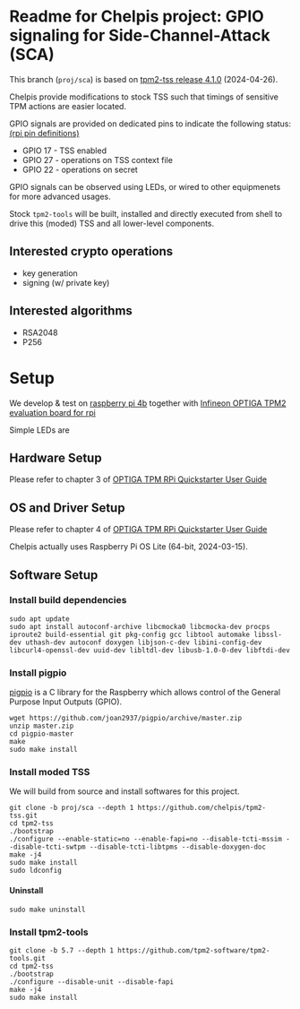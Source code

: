 # Readme for Chelpis project: GPIO signaling for Side-Channel-Attack (SCA) 

This branch (`proj/sca`) is based on [tpm2-tss release 4.1.0](https://github.com/tpm2-software/tpm2-tss/releases/tag/4.1.0) (2024-04-26).

Chelpis provide modifications to stock TSS such that timings of sensitive TPM actions are easier located.

GPIO signals are provided on dedicated pins to indicate the following status: [(rpi pin definitions)](https://www.raspberrypi.com/documentation/computers/raspberry-pi.html)

- GPIO 17 - TSS enabled
- GPIO 27 - operations on TSS context file
- GPIO 22 - operations on secret

GPIO signals can be observed using LEDs, or wired to other equipmenets for more advanced usages.

Stock `tpm2-tools` will be built, installed and directly executed from shell to drive this (moded) TSS and all lower-level components.

## Interested crypto operations

- key generation
- signing (w/ private key)

## Interested algorithms

- RSA2048
- P256

# Setup

We develop & test on [raspberry pi 4b](https://www.raspberrypi.com/products/raspberry-pi-4-model-b/) together with [Infineon OPTIGA TPM2 evaluation board for rpi](https://www.infineon.com/cms/en/product/evaluation-boards/optiga-tpm-9672-rpi-eval/)

Simple LEDs are 

## Hardware Setup

Please refer to chapter 3 of [OPTIGA TPM RPi Quickstarter User Guide](https://www.infineon.com/dgdl/Infineon-Optiga_TPM_RPi_Quickstarter_User_Guide-UserManual-v01_00-EN.pdf?fileId=8ac78c8c8e7ead30018ee5a4d85b04bd&da=t)

## OS and Driver Setup

Please refer to chapter 4 of [OPTIGA TPM RPi Quickstarter User Guide](https://www.infineon.com/dgdl/Infineon-Optiga_TPM_RPi_Quickstarter_User_Guide-UserManual-v01_00-EN.pdf?fileId=8ac78c8c8e7ead30018ee5a4d85b04bd&da=t)

Chelpis actually uses Raspberry Pi OS Lite (64-bit, 2024-03-15).

## Software Setup

### Install build dependencies

```
sudo apt update
sudo apt install autoconf-archive libcmocka0 libcmocka-dev procps iproute2 build-essential git pkg-config gcc libtool automake libssl-dev uthash-dev autoconf doxygen libjson-c-dev libini-config-dev libcurl4-openssl-dev uuid-dev libltdl-dev libusb-1.0-0-dev libftdi-dev
```

### Install pigpio

[pigpio](https://github.com/joan2937/pigpio) is a C library for the Raspberry which allows control of the General Purpose Input Outputs (GPIO).

```
wget https://github.com/joan2937/pigpio/archive/master.zip
unzip master.zip
cd pigpio-master
make
sudo make install
```

### Install moded TSS

We will build from source and install softwares for this project.

```
git clone -b proj/sca --depth 1 https://github.com/chelpis/tpm2-tss.git
cd tpm2-tss
./bootstrap
./configure --enable-static=no --enable-fapi=no --disable-tcti-mssim --disable-tcti-swtpm --disable-tcti-libtpms --disable-doxygen-doc
make -j4
sudo make install
sudo ldconfig
```

#### Uninstall

```
sudo make uninstall
```

### Install tpm2-tools

```
git clone -b 5.7 --depth 1 https://github.com/tpm2-software/tpm2-tools.git
cd tpm2-tss
./bootstrap
./configure --disable-unit --disable-fapi
make -j4
sudo make install
```
